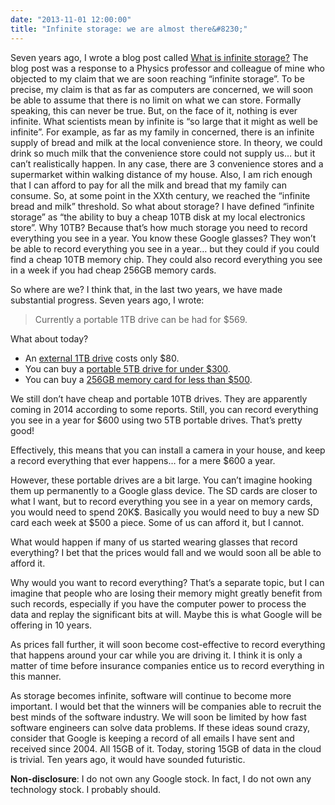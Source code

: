 ```yaml
---
date: "2013-11-01 12:00:00"
title: "Infinite storage: we are almost there&#8230;"
---
```




Seven years ago, I wrote a blog post called [What is infinite storage?](/lemire/blog/2006/10/26/what-is-infinite-storage/) The blog post was a response to a Physics professor and colleague of mine who objected to my claim that we are soon reaching &ldquo;infinite storage&rdquo;.
To be precise, my claim is that as far as computers are concerned, we will soon be able to assume that there is no limit on what we can store. Formally speaking, this can never be true. But, on the face of it, nothing is ever infinite. What scientists mean by infinite is &ldquo;so large that it might as well be infinite&rdquo;. For example, as far as my family in concerned, there is an infinite supply of bread and milk at the local convenience store. In theory, we could drink so much milk that the convenience store could not supply us&hellip; but it can&rsquo;t realistically happen. In any case, there are 3 convenience stores and a supermarket within walking distance of my house. Also, I am rich enough that I can afford to pay for all the milk and bread that my family can consume. So, at some point in the XXth century, we reached the &ldquo;infinite bread and milk&rdquo; threshold.
So what about storage? I have defined &ldquo;infinite storage&rdquo; as &ldquo;the ability to buy a cheap 10TB disk at my local electronics store&rdquo;. Why 10TB? Because that&rsquo;s how much storage you need to record everything you see in a year. You know these Google glasses? They won&rsquo;t be able to record everything you see in a year&hellip; but they could if you could find a cheap 10TB memory chip. They could also record everything you see in a week if you had cheap 256GB memory cards.

So where are we? I think that, in the last two years, we have made substantial progress. Seven years ago, I wrote:

> Currently a portable 1TB drive can be had for $569.


What about today?

- An [external 1TB drive](https://www.amazon.com/Book-External-Drive-Storage-Backup/dp/B0041OSQB6/) costs only $80.
- You can buy a [portable 5TB drive for under $300](https://www.amazon.com/gp/offer-listing/B005GIWGP8/).
- You can buy a [256GB memory card for less than $500](https://www.amazon.com/Lexar-Professional-256GB-Memory-LSD256CTBNA600/dp/B0090BEWKY/).


We still don&rsquo;t have cheap and portable 10TB drives. They are apparently coming in 2014 according to some reports. Still, you can record everything you see in a year for $600 using two 5TB portable drives. That&rsquo;s pretty good!

Effectively, this means that you can install a camera in your house, and keep a record everything that ever happens&hellip; for a mere $600 a year.

However, these portable drives are a bit large. You can&rsquo;t imagine hooking them up permanently to a Google glass device. The SD cards are closer to what I want, but to record everything you see in a year on memory cards, you would need to spend 20K$. Basically you would need to buy a new SD card each week at $500 a piece. Some of us can afford it, but I cannot.

What would happen if many of us started wearing glasses that record everything? I bet that the prices would fall and we would soon all be able to afford it.

Why would you want to record everything? That&rsquo;s a separate topic, but I can imagine that people who are losing their memory might greatly benefit from such records, especially if you have the computer power to process the data and replay the significant bits at will. Maybe this is what Google will be offering in 10 years.

As prices fall further, it will soon become cost-effective to record everything that happens around your car while you are driving it. I think it is only a matter of time before insurance companies entice us to record everything in this manner.

As storage becomes infinite, software will continue to become more important. I would bet that the winners will be companies able to recruit the best minds of the software industry. We will soon be limited by how fast software engineers can solve data problems.
If these ideas sound crazy, consider that Google is keeping a record of all emails I have sent and received since 2004. All 15GB of it. Today, storing 15GB of data in the cloud is trivial. Ten years ago, it would have sounded futuristic.

__Non-disclosure__: I do not own any Google stock. In fact, I do not own any technology stock. I probably should.

